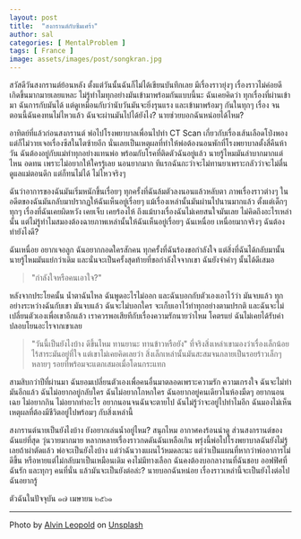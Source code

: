 ```yaml
---
layout: post
title:  "สงกรานต์กับซึมเศร้า"
author: sal
categories: [ MentalProblem ]
tags: [ France ]
image: assets/images/post/songkran.jpg
---
```


สวัสดีวันสงกรานต์ย้อนหลัง ตั้งแต่วันนั้นฉันก็ไม่ได้เขียนบันทึกเลย มีเรื่องราวยุ่งๆ เรื่องราวไม่ค่อยดีเกิดขึ้นมากมายเลยแหละ ไม่รู้ทำไมทุกอย่างมันเข้ามาพร้อมกันแบบนี้นะ ฉันเคยคิดว่า ทุกเรื่องที่ผ่านเข้ามา ฉันการกับมันได้ แต่ดูเหมือนกับว่านับวันมันจะยิ่งรุนแรง และเข้ามาพร้อมๆ กันในทุกๆ เรื่อง จนตอนนี้ฉันคงทนไม่ไหวแล้ว ฉันจะผ่านมันไปได้ยังไง? นายช่วยบอกฉันหน่อยได้ไหม?

อาทิตย์ที่แล้วก่อนสงกรานต์ พ่อไปโรงพยาบาลเพื่อนไปทำ CT Scan เกี่ยวกับเรื่องเส้นเลือดโป่งพอง แต่ก็ไม่วายเจอเรื่องซีสในไตซ้ายอีก นั่นเลยเป็นเหตุผลที่ทำให้พ่อต้องนอนพักที่โรงพยาบาลตั้งสี่คืนห้าวัน ฉันต้องอยู่กับแม่ทำทุกอย่างแทนพ่อ พร้อมกับโรคที่ติดตัวฉันอยู่แล้ว นายรู้ไหมมันลำบากมากแต่ไหน อดทน เพราะไม่อยากให้ใครรู้เลย นอนยากมาก ทีแรกฉันกะว่าจะไม่ทานยาเพราะกลัวว่าจะไม่ตื่นดูแลแม่ตอนดึก แต่ก็ทนไม่ได้ ไม่ไหวจริงๆ

ฉันว่าอาการของฉันมันเริ่มหนักขึ้นเรื่อยๆ ทุกครั้งที่ฉันล้มตัวลงนอนแล้วหลับตา ภาพเรื่องราวต่างๆ ในอดีตของฉันมันกลับมาปรากฏให้ฉันเห็นอยู่เรื่อยๆ แม้เรื่องเหล่านั้นมันผ่านไปนานมากแล้ว ตั้งแต่เด็กๆ ทุกๆ เรื่องที่ฉันเคยผิดหวัง เคยเจ็บ เคยร้องไห้ ถึงแม้บางเรื่องฉันไม่เคยสนใจมันเลย ไม่คิดถึงอะไรเหล่านั้น แต่ไม่รู้ทำไมสมองต้องฉายภาพเหล่านั้นให้ฉันเห็นอยู่เรื่อยๆ ฉันเหนื่อย เหนื่อยมากจริงๆ ฉันต้องทำยังไงดี?

ฉันเหนื่อย อยากเจอลูก ฉันอยากกอดใครสักคน ทุกครั้งที่ฉันร้องขอกำลังใจ แต่สิ่งที่ฉันได้กลับมานั้น นายรู้ไหมมันแย่กว่าเดิม และนั่นจะเป็นครั้งสุดท้ายที่ขอกำลังใจจากเขา ฉันยังจำคำๆ นั้นได้ดีเสมอ

>"กำลังใจหรือคนเอาใจ?"

หลังจากประโยคนั้น น้ำตาฉันไหล ฉันพูดอะไรไม่ออก และฉันบอกกับตัวเองเอาไว้ว่า มันจบแล้ว ทุกอย่างระหว่างฉันกับเขา มันจบแล้ว ฉันจะไม่บอกใคร จะเก็บเอาไว้ทำทุกอย่างตามปรกติ และฉันจะไม่เปลี่ยนตัวเองเพื่อเขาอีกแล้ว เราควรพอเสียทีกับเรื่องความรักนายว่าไหม โคตรแย่ ฉันไม่เคยได้รับคำปลอบโยนอะไรจากเขาเลย

>"วันนี้เป็นยังไงบ้าง ดีขึ้นไหม ทานยานะ ทานข้าวหรือยัง" ที่จริงสิ่งเหล่าเขามองว่าเรื่องเล็กน้อยไร้สาระมันอยู่ที่ใจ แต่เขาไม่เคยคิดเลยว่า สิ่งเล็กเหล่านั้นมันสะสมจนกลายเป็นรอยร้าวเล็กๆ หลายๆ รอยที่พร้อมจะแตกเสมอเมื่อโดนกระแทก

สามสิบกว่าปีที่ผ่านมา ฉันยอมเปลี่ยนตัวเองเพื่อคนอื่นมาตลอดเพราะความรัก ความเกรงใจ ฉันจะไม่ทำมันอีกแล้ว ฉันไม่อยากอยู่กลับใคร ฉันไม่อยากโกหกใคร ฉันอยากอยู่คนเดียวในห้องมืดๆ อยากนอนเฉย ไม่อยากกิน ไม่อยากทำอะไร อยากนอนจนฉันจะตายไป ฉันไม่รู้ว่าจะอยู่ไปทำไมอีก ฉันมองไม่เห็นเหตุผลที่ต้องมีชีวิตอยู่ไปพร้อมๆ กับสิ่งเหล่านี้

สงกรานต์นายเป็นยังไงบ้าง ยังอยากเล่นน้ำอยู่ไหม?​ สนุกไหม อากาศคงร้อนน่าดู ส่วนสงกรานต์ของฉันแย่ที่สุด วุ่นวายมากมาย หลากหลายเรื่องราวกดดันฉันเหลือเกิน พรุ่งนี้พ่อไปโรงพยาบาลฉันยังไม่รู้เลยถ้าผ่าตัดแล้ว พ่อจะเป็นยังไงบ้าง แต่ว่าฉันวางแผนไว้หมดละนะ แต่ว่าเป็นแผนที่หากว่าพ่ออาการไม่ดีขึ้น หรือหายแต่ไม่กลับมาเป็นเหมือนเดิม คงไม่มีทางเลือก ฉันคงต้องบอกลางานที่ฉันชอบ ออฟฟิศที่ฉันรัก และทุกๆ คนที่นั่น แล้วมันจะเป็นยังต่อล่ะ?​ นายบอกฉันหน่อย เรื่องราวเหล่านี้จะเป็นยังไงต่อไป ฉันอยากรู้

ตัวฉันในปัจจุบัน
๑๗ เมษายน ๒๕๖๑


---

<span>Photo by <a href="https://unsplash.com/@anleo?utm_source=unsplash&amp;utm_medium=referral&amp;utm_content=creditCopyText">Alvin Leopold</a> on <a href="https://unsplash.com/s/photos/depress?utm_source=unsplash&amp;utm_medium=referral&amp;utm_content=creditCopyText">Unsplash</a></span>